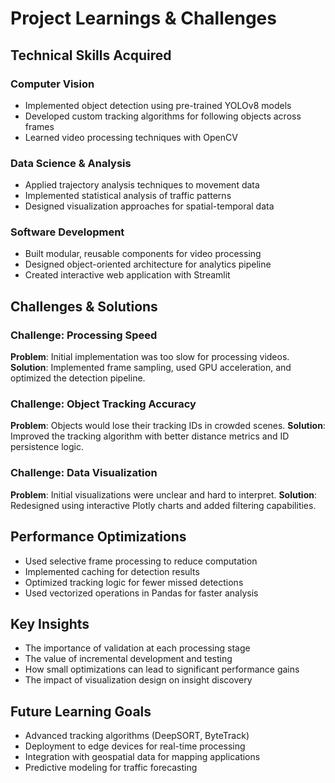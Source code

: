 # Project Learnings & Challenges

## Technical Skills Acquired

### Computer Vision
- Implemented object detection using pre-trained YOLOv8 models
- Developed custom tracking algorithms for following objects across frames
- Learned video processing techniques with OpenCV

### Data Science & Analysis
- Applied trajectory analysis techniques to movement data
- Implemented statistical analysis of traffic patterns
- Designed visualization approaches for spatial-temporal data

### Software Development
- Built modular, reusable components for video processing
- Designed object-oriented architecture for analytics pipeline
- Created interactive web application with Streamlit

## Challenges & Solutions

### Challenge: Processing Speed
**Problem**: Initial implementation was too slow for processing videos.
**Solution**: Implemented frame sampling, used GPU acceleration, and optimized the detection pipeline.

### Challenge: Object Tracking Accuracy
**Problem**: Objects would lose their tracking IDs in crowded scenes.
**Solution**: Improved the tracking algorithm with better distance metrics and ID persistence logic.

### Challenge: Data Visualization
**Problem**: Initial visualizations were unclear and hard to interpret.
**Solution**: Redesigned using interactive Plotly charts and added filtering capabilities.

## Performance Optimizations

- Used selective frame processing to reduce computation
- Implemented caching for detection results
- Optimized tracking logic for fewer missed detections
- Used vectorized operations in Pandas for faster analysis

## Key Insights

- The importance of validation at each processing stage
- The value of incremental development and testing
- How small optimizations can lead to significant performance gains
- The impact of visualization design on insight discovery

## Future Learning Goals

- Advanced tracking algorithms (DeepSORT, ByteTrack)
- Deployment to edge devices for real-time processing
- Integration with geospatial data for mapping applications
- Predictive modeling for traffic forecasting
